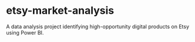 # etsy-market-analysis
A data analysis project identifying high-opportunity digital products on Etsy using Power BI.

